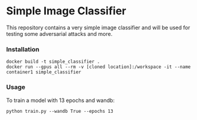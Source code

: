 # Simple Image Classifier
This repository contains a very simple image classifier and will be used for testing some adversarial attacks and more.

### Installation
```
docker build -t simple_classifier .
docker run --gpus all --rm -v [cloned location]:/workspace -it --name container1 simple_classifier
```

### Usage
To train a model with 13 epochs and wandb:
```
python train.py --wandb True --epochs 13
```